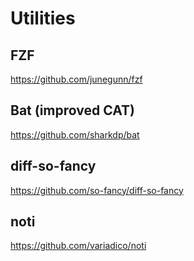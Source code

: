 # Utilities

## FZF
https://github.com/junegunn/fzf

## Bat (improved CAT)
https://github.com/sharkdp/bat

## diff-so-fancy
https://github.com/so-fancy/diff-so-fancy

## noti
https://github.com/variadico/noti